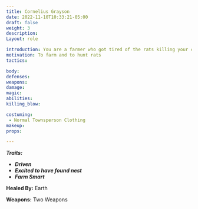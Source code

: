 ```yaml
---
title: Cornelius Grayson
date: 2022-11-10T10:33:21-05:00
draft: false
weight: 3
description: 
Layout: role

introduction: You are a farmer who got tired of the rats killing your chickens and eating your grain, so in your spare time, you hunt them for the bounty. It's not easy work, but it pays, and you are ridding the area of the rat scourge.
motivation: To farm and to hunt rats
tactics: 

body:
defenses: 
weapons: 
damage:
magic: 
abilities:
killing_blow: 

costuming:
 - Normal Townsperson Clothing
makeup:
props: 

---
```


***Traits:***

- ***Driven***
- ***Excited to have found nest***
- ***Farm Smart***

**Healed By:** Earth

**Weapons:** Two Weapons
